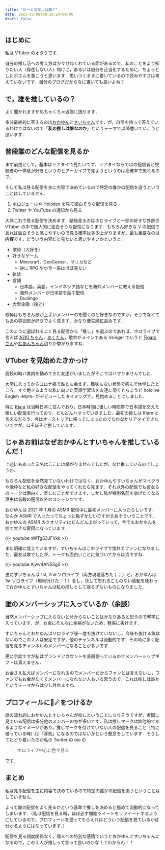 ```yaml
---
title: "がーとの推しは誰？"
date: 2023-05-08T00:26:24+09:00
draft: false
---
```


## はじめに

私は VTuber のオタクです．

自分の推し活への考え方は少々ひねくれている節があるので，私のことをより知りたい人（存在しない人）向けに，あるいは自分を正当化するために，ちょっとしたポエムを書こうと思います．思いつくままに書いているので読みやすさは考えていないです．自分のブログだからなに書いても良いよね？

## で，誰を推しているの？

よく聞かれますがめちゃくちゃ返答に困ります．

多分最終的に答えるのは[おかゆん](https://www.youtube.com/@NekomataOkayu)と[すいちゃん](https://www.youtube.com/@HoshimachiSuisei)です．が，自信を持って答えているわけではないので「**私の推しは誰なのか**」というテーマで以降書いていこうと思います．

## 普段誰のどんな配信を見るか

まず前提として，基本はリアタイで見たいです．リアタイならではの配信者と視聴者の一体感が好きというのとアーカイブで見ようというのは高確率で忘れるので．

そして私は見る配信を主に内容で決めているので特定の誰かの配信を追うということはしていません．


1. [ホロジュール](https://schedule.hololive.tv/)や [Holodex](https://holodex.net/) を見て面白そうな配信を見る
2. Twitter や YouTube の通知から見る

大体これで見る配信を決めます．結局見るのはホロライブと一部の好きな外部の VTuber の中で個人的に面白そうな配信になります．もちろん好きな V の配信であれば面白そうと感じやすいので見る確率は多少上がりますが，最も重要なのは**内容**です．どういう内容だと見たいと思いやすいかというと，

- 歌枠（大好き）
- 好きなゲーム
  - Minecraft，GeoGuessr，マリカなど
  - 逆に RPG やホラー系はほぼ見ない
- 雑談
- 言語
  - 日本語，英語，インドネシア語などを海外メンバーに教える配信
  - 海外メンバーが日本語を話す配信
  - Duolingo
- 大型企画（後述）

歌枠はもちろん歌が上手いメンバーのを聞くのも好きなのですが，そうでなくてもあの雰囲気が好きでよく見ます．かなり優先順位高めです．

このように選ばれるよく見る配信から「推し」を選ぶのであれば，ホロライブで言えば [AZKi ちゃん](https://www.youtube.com/@AZKi)，[あくたん](https://www.youtube.com/@MinatoAqua)，歌枠がメインである Vsinger でいうと [Figaro さん](https://www.youtube.com/@Figaro_qpt)や[むあんちゃん](https://www.youtube.com/@ibaramuan)辺りが挙がりますね．

## VTuber を見始めたきかっけ

高校の時バ美肉を勧めてきた友達がいましたがそこではハマりませんでした．

大学に入ってからコロナ禍で誰とも会えず，趣味もない状態で病んで休学したところ，すぐ飽きるような私に向いた英語学習法を友達に聞くとちょうど hololive Englsh -Myth- がデビューしたタイミングで，見始めることにしました．

特に [Kiara](https://www.youtube.com/@TakanashiKiara) は当時日本に住んでおり，日本時間に優しい時間帯で日本語を交えた楽しい配信を行っており，どんどんハマっていきました．最初の推しは Kiara と言えるだろう．今はオーストリアに帰ってしまったのでなかなかリアタイできないですが，ほそぼそと推しています．

## じゃあお前はなぜおかゆんとすいちゃんを推しているんだ！

上述にもあった２名はここには挙がりませんでしたが，なぜ推しているのでしょうか．

もちろん配信を全然見ていないわけではなく，おかゆんやすいちゃんがマイクラや歌枠など私の好きな配信をやってくれたら見ます．それ以外の配信でも彼女らのトークは面白く，楽しむことができます．しかし私が特別名前を挙げたくなる理由は普段の配信以外のコンテンツです．

おかゆんは 2021 年 1 月の ASMR 配信中に最初メンバーに入ったらしいです．なんか ASMR で入ったってちょっと恥ずかしいですがまあそういうことです．おかゆんの ASMR のクオリティはどんどん上がっていって，今でもおかゆんを推す大きな要因になっています．

{{< youtube nWTgS3JFVkk >}}

また明確に覚えていますが，すいちゃんはこのライブで惚れてファンになりました．最初は歌でしたが，トークも面白いことに気づいてからは沼ですね．

{{< youtube Ajwv4ANSSg0 >}}

更にすいちゃんは 1st, 2nd ソロライブ（両方現地落ちた；；）と，おかゆんは 1st ソロライブ（現地行けた！！）をし，決して忘れることのない感動を味わっておかゆんとすいちゃんは私の推しとして揺るぎないものになりました．

## 誰のメンバーシップに入っているか（余談）

当然メンバーシップに入らないと分からないことはかなりあると思うので軽率に入っています．が，お金にそんなに余裕がないため，軽率に抜けます．

すいちゃんとおかゆんはソロライブ後一度も抜けていないし，今後も抜ける気はないのでこの２人は安定ですが，他のチャンネルは流動的です．その時に多く配信を見るチャンネルのメンバーになることが多いです．

更に余談ですが私はブランドアカウントを普段使っているのでメンバーシップギフトは貰えません．

お金さえ払えばメンバーになれるのでメンバーだからファンとは言えないし，ファンでもお金がなくてメンバーになれない人もいる思うので，これは推しは誰かというテーマからは少し外れますね．

## プロフィールに🍙☄をつけるか

話の流れ的におかゆんとすいちゃんが推しということになりそうですが，実際に見ている配信は多分他のメンバーの方が多いです．私は推しマークは排他的であるようなイメージがあり，推しマークを付けていない人の配信を見ること（特に被っている時）は「浮気」になるのではないかという懸念をしています．そうしてたどり着いたのが私の Twitter の bio の

> ホロライブ中心に色々見る

です．

## まとめ

私は見る配信を主に内容で決めているので特定の誰かの配信を追うということはしていません．

よって誰の配信をよく見るかという基準で推しを決めると極めて流動的になってしまいます．（私は配信を見る時，ほぼ必ず開始ツイートをリツイートするようにしているので，プロフィールを遡ってもらえればどういう配信を見ているかは分かるようにはなっています．）

配信を見る頻度関係なく，個人への特別な感情でいうとおかゆんとすいちゃんになるので，この２人が推しって言って良いのかな！？わからん！！